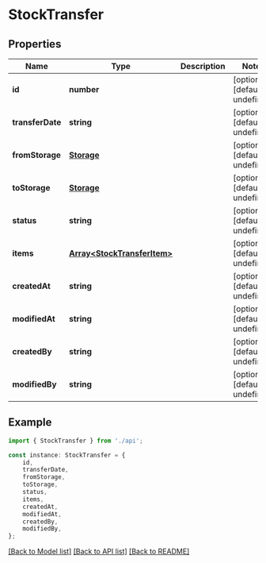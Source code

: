 # StockTransfer


## Properties

Name | Type | Description | Notes
------------ | ------------- | ------------- | -------------
**id** | **number** |  | [optional] [default to undefined]
**transferDate** | **string** |  | [optional] [default to undefined]
**fromStorage** | [**Storage**](Storage.md) |  | [optional] [default to undefined]
**toStorage** | [**Storage**](Storage.md) |  | [optional] [default to undefined]
**status** | **string** |  | [optional] [default to undefined]
**items** | [**Array&lt;StockTransferItem&gt;**](StockTransferItem.md) |  | [optional] [default to undefined]
**createdAt** | **string** |  | [optional] [default to undefined]
**modifiedAt** | **string** |  | [optional] [default to undefined]
**createdBy** | **string** |  | [optional] [default to undefined]
**modifiedBy** | **string** |  | [optional] [default to undefined]

## Example

```typescript
import { StockTransfer } from './api';

const instance: StockTransfer = {
    id,
    transferDate,
    fromStorage,
    toStorage,
    status,
    items,
    createdAt,
    modifiedAt,
    createdBy,
    modifiedBy,
};
```

[[Back to Model list]](../README.md#documentation-for-models) [[Back to API list]](../README.md#documentation-for-api-endpoints) [[Back to README]](../README.md)
